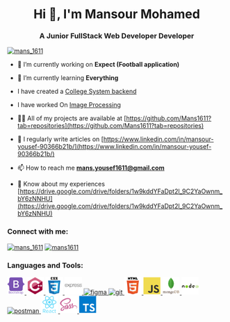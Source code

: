 <h1 align="center">Hi 👋, I'm Mansour Mohamed</h1>
<h3 align="center">A Junior FullStack Web Developer Developer</h3>


<p align="left"> <a href="https://twitter.com/mans_1611" target="blank"><img src="https://img.shields.io/twitter/follow/mans_1611?logo=twitter&style=for-the-badge" alt="mans_1611" /></a> </p>

- 🔭 I’m currently working on **Expect (Football application)**

- 🌱 I’m currently learning **Everything**

- I have created a [College System backend](https://github.com/Mans1611/Backend_Project)

- I have worked On [Image Processing](https://github.com/Mans1611/Image-Processing-Project-)

- 👨‍💻 All of my projects are available at [https://github.com/Mans1611?tab=repositories](https://github.com/Mans1611?tab=repositories)

- 📝 I regularly write articles on [https://www.linkedin.com/in/mansour-yousef-90366b21b/](https://www.linkedin.com/in/mansour-yousef-90366b21b/)

- 📫 How to reach me **mans.yousef1611@gmail.com**

- 📄 Know about my experiences [https://drive.google.com/drive/folders/1w9kddYFaDpt2l_9C2YaOwnm_bY6zNNHU](https://drive.google.com/drive/folders/1w9kddYFaDpt2l_9C2YaOwnm_bY6zNNHU)

<h3 align="left">Connect with me:</h3>
<p align="left">
<a href="https://twitter.com/mans_1611" target="blank"><img align="center" src="https://raw.githubusercontent.com/rahuldkjain/github-profile-readme-generator/master/src/images/icons/Social/twitter.svg" alt="mans_1611" height="30" width="40" /></a>
<a href="https://codesandbox.com/mans1611" target="blank"><img align="center" src="https://raw.githubusercontent.com/rahuldkjain/github-profile-readme-generator/master/src/images/icons/Social/codesandbox.svg" alt="mans1611" height="30" width="40" /></a>
</p>

<h3 align="left">Languages and Tools:</h3>
<p align="left"> <a href="https://getbootstrap.com" target="_blank" rel="noreferrer"> <img src="https://raw.githubusercontent.com/devicons/devicon/master/icons/bootstrap/bootstrap-plain-wordmark.svg" alt="bootstrap" width="40" height="40"/> </a> <a href="https://www.w3schools.com/cpp/" target="_blank" rel="noreferrer"> <img src="https://raw.githubusercontent.com/devicons/devicon/master/icons/cplusplus/cplusplus-original.svg" alt="cplusplus" width="40" height="40"/> </a> <a href="https://www.w3schools.com/css/" target="_blank" rel="noreferrer"> <img src="https://raw.githubusercontent.com/devicons/devicon/master/icons/css3/css3-original-wordmark.svg" alt="css3" width="40" height="40"/> </a> <a href="https://expressjs.com" target="_blank" rel="noreferrer"> <img src="https://raw.githubusercontent.com/devicons/devicon/master/icons/express/express-original-wordmark.svg" alt="express" width="40" height="40"/> </a> <a href="https://www.figma.com/" target="_blank" rel="noreferrer"> <img src="https://www.vectorlogo.zone/logos/figma/figma-icon.svg" alt="figma" width="40" height="40"/> </a> <a href="https://git-scm.com/" target="_blank" rel="noreferrer"> <img src="https://www.vectorlogo.zone/logos/git-scm/git-scm-icon.svg" alt="git" width="40" height="40"/> </a> <a href="https://www.w3.org/html/" target="_blank" rel="noreferrer"> <img src="https://raw.githubusercontent.com/devicons/devicon/master/icons/html5/html5-original-wordmark.svg" alt="html5" width="40" height="40"/> </a> <a href="https://developer.mozilla.org/en-US/docs/Web/JavaScript" target="_blank" rel="noreferrer"> <img src="https://raw.githubusercontent.com/devicons/devicon/master/icons/javascript/javascript-original.svg" alt="javascript" width="40" height="40"/> </a> <a href="https://www.mongodb.com/" target="_blank" rel="noreferrer"> <img src="https://raw.githubusercontent.com/devicons/devicon/master/icons/mongodb/mongodb-original-wordmark.svg" alt="mongodb" width="40" height="40"/> </a> <a href="https://nodejs.org" target="_blank" rel="noreferrer"> <img src="https://raw.githubusercontent.com/devicons/devicon/master/icons/nodejs/nodejs-original-wordmark.svg" alt="nodejs" width="40" height="40"/> </a> <a href="https://postman.com" target="_blank" rel="noreferrer"> <img src="https://www.vectorlogo.zone/logos/getpostman/getpostman-icon.svg" alt="postman" width="40" height="40"/> </a> <a href="https://reactjs.org/" target="_blank" rel="noreferrer"> <img src="https://raw.githubusercontent.com/devicons/devicon/master/icons/react/react-original-wordmark.svg" alt="react" width="40" height="40"/> </a> <a href="https://sass-lang.com" target="_blank" rel="noreferrer"> <img src="https://raw.githubusercontent.com/devicons/devicon/master/icons/sass/sass-original.svg" alt="sass" width="40" height="40"/> </a> <a href="https://www.typescriptlang.org/" target="_blank" rel="noreferrer"> <img src="https://raw.githubusercontent.com/devicons/devicon/master/icons/typescript/typescript-original.svg" alt="typescript" width="40" height="40"/> </a> </p>

